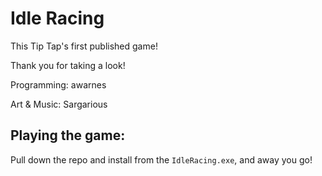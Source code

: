 # Idle Racing

This Tip Tap's first published game! 

Thank you for taking a look!

Programming: awarnes

Art & Music: Sargarious

## Playing the game:
Pull down the repo and install from the `IdleRacing.exe`, and away you go!


